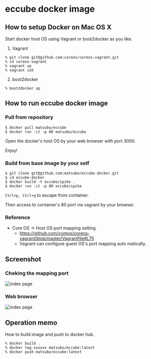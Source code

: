 eccube docker image
======================

How to setup Docker on Mac OS X
--------------------

Start docker host OS using Vagrant or boot2docker as you like.

1. Vagrant
```
% git clone git@github.com:coreos/coreos-vagrant.git
% cd coreos-vagrant
% vagrant up 
% vagrant ssh
```

2. boot2docker
```
% boot2docker up
```


How to run eccube docker image
---------------------

### Pull from repository

```
$ docker pull matsubo/eccube
$ docker run -it -p 80 matsubo/eccube
```

Open the docker's host OS by your web browser with port 3000.

Enjoy!




### Build from base image by your self


```
$ git clone git@github.com:matsubo/eccube-docker.git
$ cd eccube-docker
$ docker build -t eccube/spike .
$ docker run -it -p 80 eccube/spike
```

`Ctrl+p, Ctrl+q` to escape from container.


Then access to container's 80 port via vagrant by your browser.


### Reference 

- Core OS -> Host OS port mapping setting.
  - https://github.com/coreos/coreos-vagrant/blob/master/Vagrantfile#L75
  - Vagrant can configure guest OS's port mapping auto matically.


Screenshot
-----------------------------


### Cheking the mapping port

![index page](https://github.com/matsubo/eccube-docker/blob/master/screenshot/docker_ps.png)



### Web browser

![index page](https://github.com/matsubo/eccube-docker/blob/master/screenshot/index.png)

Operation memo
-----------------------------

How to build image and push to docker hub.

```
% docker build .
% docker tag xxxxxx matsubo/eccube:latest
% docker push matsubo/eccube:latest
```

